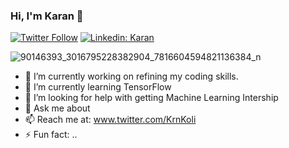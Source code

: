 ### Hi, I'm Karan 👋 

[![Twitter Follow](https://img.shields.io/twitter/follow/KrnKoli?label=Follow)](https://twitter.com/intent/follow?screen_name=KrnKoli)
[![Linkedin: Karan](https://img.shields.io/badge/-Karan-blue?style=flat-square&logo=Linkedin&logoColor=white&link=https://www.linkedin.com/in/krnkoli/)](https://www.linkedin.com/in/krnkoli/)

![90146393_3016795228382904_7816604594821136384_n](https://user-images.githubusercontent.com/100320688/188874518-50ebb830-0b9c-4778-8ecc-8a0c811bf656.jpg)


- 🔭 I’m currently working on refining my coding skills.
- 🌱 I’m currently learning TensorFlow 
- 🤔 I’m looking for help with getting Machine Learning Intership
- 💬 Ask me about 
- 📫 Reach me at: www.twitter.com/KrnKoli
- ⚡ Fun fact: ..
